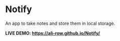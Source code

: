 # Notify          
An app to take notes and store them in local storage.

**LIVE DEMO: https://ali-row.github.io/Notify/**
  
  
   
 
